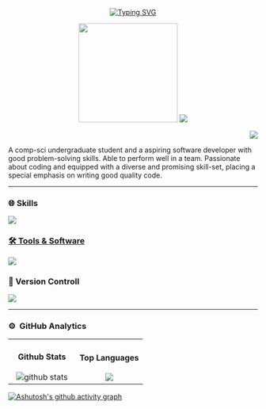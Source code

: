 <div align="center">

[![Typing SVG](https://readme-typing-svg.demolab.com?font=Fira+Code&size=30&duration=2000&pause=1000&random=false&width=451&lines=👋🏽Hey+there!++I'm+Shehal;💥Reach+out+me+for+collab)](https://git.io/typing-svg)

<p align="center">
  <img src="https://github.com/thompsonemerson/thompsonemerson/raw/master/cover-thompson.png" height="200"/>  

  <img src="https://user-images.githubusercontent.com/73097560/115834477-dbab4500-a447-11eb-908a-139a6edaec5c.gif">
</p>

</div>



<div align="right">
  
![](https://komarev.com/ghpvc/?username=YuKiFdo&color=blue&style=flat)
  
</div> 

 <p> A comp-sci undergraduate student and a aspiring software developer with good problem-solving skills. Able to perform well in a team. Passionate about coding and equipped with a diverse and promising skill-set, placing a special emphasis on writing good quality code.</p>


<p align="left">

</p>
 
---

### 🌐 Skills

<p align="left">
  <a href="https://skillicons.dev">
    <img src="https://skillicons.dev/icons?i=react,vite,vue,angular,flutter,dart,kotlin,materialui,css,sass,tailwind,javascript,nodejs,typescript,python,mysql,mongodb,firebase,docker,azure,aws,postman" />
</p>


### 🛠️ Tools & Software
  </a>
    <a href="https://skillicons.dev">
    <img src="https://skillicons.dev/icons?i=figma,ps,pr,stackoverflow,blender,bots,vscode,idea,ae,linux" />
  </a>

 ### 🔱 Version Controll
  
 </a>
    <a href="https://skillicons.dev">
    <img src="https://skillicons.dev/icons?i=github,githubactions,git" />
  </a>
 
---
 
### ⚙️ &nbsp;GitHub Analytics

<p align="center">
<table align="center">
<tr border="none">
<td width="50%" align="center">
  

 #### Github Stats
<img src="https://github-readme-stats.vercel.app/api?username=YuKiFdo&show_icons=true&theme=github_dark" alt="github stats"/>

</td>

<td width="50%" align="center">

#### Top Languages
 <img src="https://github-readme-stats.vercel.app/api/top-langs/?username=YuKiFdo&layout=compact&theme=github_dark"/>

  </td>
</tr>
</table>

[![Ashutosh's github activity graph](https://github-readme-activity-graph.vercel.app/graph?username=YuKiFdo&bg_color=0d1117&color=878787&line=4c8ed9&point=878787&area=true&hide_border=true)](https://github.com/ashutosh00710/github-readme-activity-graph)

</p> 
